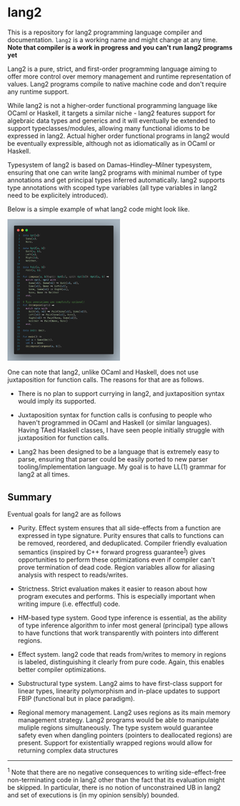 # lang2

This is a repository for lang2 programming language compiler and documentation. `lang2` is a working name and might change at any time. **Note that compiler is a work in progress and you can't run lang2 programs yet**

Lang2 is a pure, strict, and first-order programming language aiming to offer more control over memory management and runtime representation of values. Lang2 programs compile to native machine code and don't require any runtime support.

While lang2 is not a higher-order functional programming language like OCaml or Haskell, it targets a similar niche - lang2 features support for algebraic data types and generics and it will eventually be extended to support typeclasses/modules, allowing many functional idioms to be expressed in lang2. Actual higher order functional programs in lang2 would be eventually expressible, although not as idiomatically as in OCaml or Haskell.

Typesystem of lang2 is based on Damas–Hindley–Milner typesystem, ensuring that one can write lang2 programs with minimal number of type annotations and get principal types inferred automatically. lang2 supports type annotations with scoped type variables (all type variables in lang2 need to be explicitely introduced). 

Below is a simple example of what lang2 code might look like.

<img src="misc/example.png" alt="code sample, see tests/parse/basic/opts_compose.lang2" height=50% width=50%></img>

One can note that lang2, unlike OCaml and Haskell, does not use juxtaposition for function calls. The reasons for that are as follows.

* There is no plan to support currying in lang2, and juxtaposition syntax would imply its supported.

* Juxtaposition syntax for function calls is confusing to people who haven't programmed in OCaml and Haskell (or similar languages). Having TAed Haskell classes, I have seen people initially struggle with juxtaposition for function calls.

* Lang2 has been designed to be a language that is extremely easy to parse, ensuring that parser could be easily ported to new parser tooling/implementation language. My goal is to have LL(1) grammar for lang2 at all times.

## Summary

Eventual goals for lang2 are as follows

* Purity. Effect system ensures that all side-effects from a function are expressed in type signature. Purity ensures that calls to functions can be removed, reordered, and deduplicated. Compiler friendly evaluation semantics (inspired by C++ forward progress guarantee<sup>[1](#myfootnote1)</sup>) gives opportunities to perform these optimizations even if compiler can't prove termination of dead code. Region variables allow for aliasing analysis with respect to reads/writes.

* Strictness. Strict evaluation makes it easier to reason about how program executes and performs. This is especially important when writing impure (i.e. effectful) code.

* HM-based type system. Good type inference is essential, as the ability of type inference algorithm to infer most general (principal) type allows to have functions that work transparently with pointers into different regions.

* Effect system. lang2 code that reads from/writes to memory in regions is labeled, distinguishing it clearly from pure code. Again, this enables better compiler optimizations.

* Substructural type system. Lang2 aims to have first-class support for linear types, linearity polymorphism and in-place updates to support FBIP (functional but in place paradigm).

* Regional memory management. Lang2 uses regions as its main memory management strategy. Lang2 programs would be able to manipulate muliple regions simultaneously. The type system would guarantee safety even when dangling pointers (pointers to deallocated regions) are present. Support for existentially wrapped regions would allow for returning complex data structures 

---------------

<a name="myfootnote1"><sup>1</sup></a> Note that there are no negative consequences to writing side-effect-free non-terminating code in lang2 other than the fact that its evaluation might be skipped. In particular, there is no notion of unconstrained UB in lang2 and set of executions is (in my opinion sensibly) bounded.
